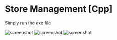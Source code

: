 # Store Management [Cpp]
Simply run the exe file

![screenshot](https://github.com/AntorPi314/Store-Management-Cpp/blob/main/image/Screenshot_1.jpg)
![screenshot](https://github.com/AntorPi314/Store-Management-Cpp/blob/main/image/Screenshot_2.jpg)
![screenshot](https://github.com/AntorPi314/Store-Management-Cpp/blob/main/image/Screenshot_3.jpg)
